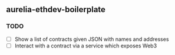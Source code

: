 ## aurelia-ethdev-boilerplate

### TODO

* [ ] Show a list of contracts given JSON with names and addresses
* [ ] Interact with a contract via a service which exposes Web3
